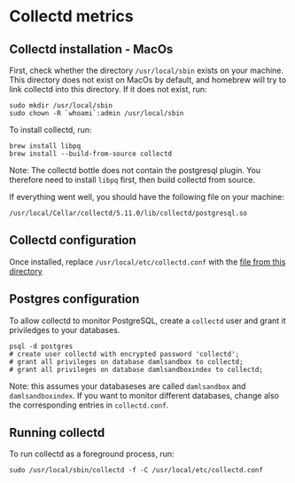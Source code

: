 # Collectd metrics


## Collectd installation - MacOs

First, check whether the directory `/usr/local/sbin` exists on your machine.
This directory does not exist on MacOs by default, and homebrew will try to link
collectd into this directory. If it does not exist, run:

```
sudo mkdir /usr/local/sbin
sudo chown -R `whoami`:admin /usr/local/sbin
```

To install collectd, run:

```
brew install libpq
brew install --build-from-source collectd
```

Note: The collectd bottle does not contain the postgresql plugin.
You therefore need to install `libpq` first, then build collectd from source.

If everything went well, you should have the following file on your machine:

```
/usr/local/Cellar/collectd/5.11.0/lib/collectd/postgresql.so
```

## Collectd configuration

Once installed, replace `/usr/local/etc/collectd.conf` with the [file from this directory](./collectd.conf)

## Postgres configuration

To allow collectd to monitor PostgreSQL,
create a `collectd` user and grant it priviledges to your databases.

```
psql -d postgres
# create user collectd with encrypted password 'collectd';
# grant all privileges on database damlsandbox to collectd;
# grant all privileges on database damlsandboxindex to collectd;
```

Note: this assumes your databaseses are called `damlsandbox` and `damlsandboxindex`.
If you want to monitor different databases, change also the corresponding entries in `collectd.conf`.

## Running collectd

To run collectd as a foreground process, run:

```
sudo /usr/local/sbin/collectd -f -C /usr/local/etc/collectd.conf
```
